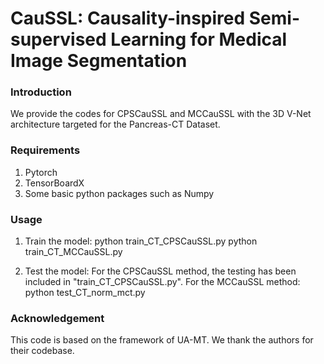 # CauSSL: Causality-inspired Semi-supervised Learning for Medical Image Segmentation

### Introduction

We provide the codes for CPSCauSSL and MCCauSSL with the 3D V-Net architecture targeted for the Pancreas-CT Dataset.

### Requirements

1. Pytorch
2. TensorBoardX
3. Some basic python packages such as Numpy

### Usage
   
1. Train the model:
   python train_CT_CPSCauSSL.py
   python train_CT_MCCauSSL.py

2. Test the model:
   For the CPSCauSSL method, the testing has been included in "train_CT_CPSCauSSL.py".
   For the MCCauSSL method: python test_CT_norm_mct.py

### Acknowledgement
This code is based on the framework of UA-MT. We thank the authors for their codebase.

